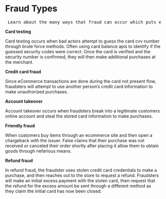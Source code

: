 # Fraud Types

<pre> Learn about the many ways that fraud can occur which puts ecommerce businesses at risk of chargebacks.</pre>

**Card testing**

Card testing occurs when bad actors attempt to guess the card cvv number through brute force methods. Often using card balance apis to identify if the guessed security codes were correct. Once the card is verified and the security number is confirmed, they will then make additional purchases at the merchant. 

**Credit card fraud**

Since eCommerce transactions are done during the card not present flow, fraudsters will attempt to use another person’s credit card information to make unauthorized purchases.

**Account takeover**

Account takeover occurs when fraudsters break into a legitimate customers online account and steal the stored card information to make purchases. 

**Friendly fraud**

When customers buy items through an ecommerce site and then open a chargeback with the issuer. False claims that their purchase was not received or canceled their order shortly after placing it allow them to obtain goods through nefarious means.

**Refund fraud**

In refund fraud, the fraudster uses stolen credit card credentials to make a purchase, and then reaches out to the store to request a refund. Fraudsters will make an initial excess payment with the stolen card, then request that the refund for the excess amount be sent through a different method as they claim the initial card has now been closed.


